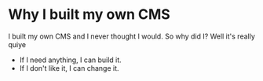 # Why I built my own CMS
I built my own CMS and I never thought I would. So why did I? Well it's really quiye 
- If I need anything, I can build it.
- If I don't like it, I can change it.